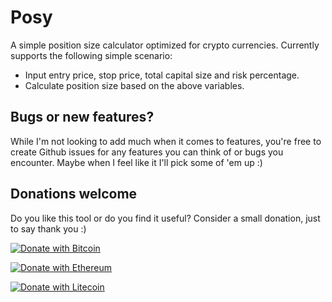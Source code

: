 # Posy
A simple position size calculator optimized for crypto currencies. Currently supports the following simple scenario:

- Input entry price, stop price, total capital size and risk percentage.
- Calculate position size based on the above variables.

## Bugs or new features?

While I'm not looking to add much when it comes to features, you're free to create Github issues for any features you can think of or bugs you encounter. Maybe when I feel like it I'll pick some of 'em up :)

## Donations welcome

Do you like this tool or do you find it useful? Consider a small donation, just to say thank you :)

[![Donate with Bitcoin](https://en.cryptobadges.io/badge/small/17AM4MFXuyC72HSur44foWBxSDGUPgZJwD)](https://en.cryptobadges.io/donate/17AM4MFXuyC72HSur44foWBxSDGUPgZJwD)

[![Donate with Ethereum](https://en.cryptobadges.io/badge/small/0xb7f54542A55412Fd6de210f60658814DDD7A1bD6)](https://en.cryptobadges.io/donate/0xb7f54542A55412Fd6de210f60658814DDD7A1bD6)

[![Donate with Litecoin](https://en.cryptobadges.io/badge/small/M9XV5PHaMYZMhuzMHFmtjfLoL9LRb2VCiv)](https://en.cryptobadges.io/donate/M9XV5PHaMYZMhuzMHFmtjfLoL9LRb2VCiv)
